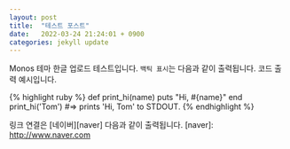 ```yaml
---
layout: post
title:  "테스트 포스트"
date:   2022-03-24 21:24:01 + 0900
categories: jekyll update
---
```

Monos 테마 한글 업로드 테스트입니다. `백틱 표시`는 다음과 같이 출력됩니다.
코드 출력 예시입니다.

{% highlight ruby %}
def print_hi(name)
  puts "Hi, #{name}"
end
print_hi('Tom')
#=> prints 'Hi, Tom' to STDOUT.
{% endhighlight %}

링크 연결은 [네이버][naver] 다음과 같이 출력됩니다.
[naver]: http://www.naver.com